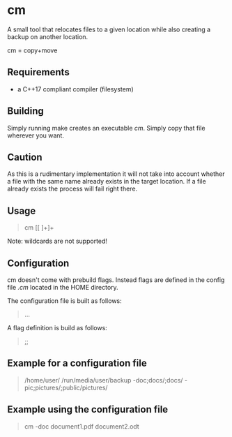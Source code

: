 # cm

A small tool that relocates files to a given location while also creating a backup on another location.


cm = copy+move

## Requirements

- a C++17 compliant compiler (filesystem)

## Building

Simply running make creates an executable *cm*. Simply copy that file wherever you want.

## Caution

As this is a rudimentary implementation it will not take into account whether a file with the same name already exists in the target location. If a file already exists the process will fail right there.

## Usage

>cm [<config flag>[ <file>]+]+


Note: wildcards are not supported!

## Configuration

cm doesn't come with prebuild flags. Instead flags are defined in the config file *.cm* located in the HOME directory.

The configuration file is built as follows:

><root of copy location>
><root of move location>
><flag definition 1>
><flag definition 2>
>...

A flag definition is build as follows:

><flag>;<copy relative path>;<move relative path>

## Example for a configuration file

>/home/user/
>/run/media/user/backup
>-doc;docs/;docs/
>-pic;pictures/;public/pictures/

## Example using the configuration file

>cm -doc document1.pdf document2.odt
